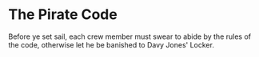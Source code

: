 # The Pirate Code
Before ye set sail, each crew member must swear to abide by the rules of the code, otherwise let he be banished to Davy Jones' Locker.
